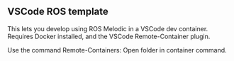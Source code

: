 ## VSCode ROS template

This lets you develop using ROS Melodic in a VSCode dev container. Requires Docker installed, and the VSCode Remote-Container plugin.

Use the command Remote-Containers: Open folder in container command.